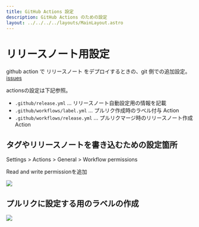 ```yaml
---
title: GitHub Actions 設定
description: GitHub Actions のための設定
layout: ../../../../layouts/MainLayout.astro
---
```


# リリースノート用設定

github action で リリースノート をデプロイするときの、git 側での追加設定。 [issues](https://github.com/hkj-hub/odyssage/issues/41)  

actionsの設定は下記参照。

- `.github/release.yml`           ... リリースノート自動設定用の情報を記載
- `.github/workflows/label.yml`   ... プルリク作成時のラベル付与 Action
- `.github/workflows/release.yml` ... プルリクマージ時のリリースノート作成 Action

## タグやリリースノートを書き込むための設定箇所

Settings > Actions > General > Workflow permissions

Read and write permissionを追加

![](/odyssage/images/settings/github-settings-1.png)

## プルリクに設定する用のラベルの作成

![](/odyssage/images/settings/github-settings-2.png)


